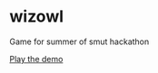 # wizowl
Game for summer of smut hackathon

[Play the demo](https://vivianeasley.github.io/wizowl/)
